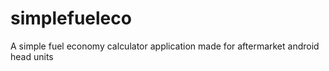 # simplefueleco
A simple fuel economy calculator application made for aftermarket android head units
